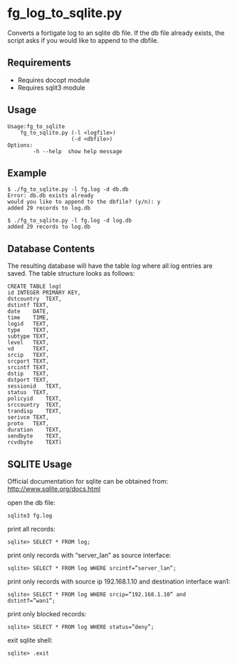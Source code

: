 # fg_log_to_sqlite.py
Converts a fortigate log to an sqlite db file. If the db file already exists, 
the script asks if you would like to append to the dbfile.

## Requirements
* Requires docopt module
* Requires sqlit3 module 

## Usage

    Usage:fg_to_sqlite
        fg_to_sqlite.py (-l <logfile>)
                        (-d <dbfile>)
    Options:
            -h --help  show help message

## Example

    $ ./fg_to_sqlite.py -l fg.log -d db.db
    Error: db.db exists already
    would you like to append to the dbfile? (y/n): y
    added 29 records to log.db

    $ ./fg_to_sqlite.py -l fg.log -d log.db
    added 29 records to log.db

## Database Contents
The resulting database will have the table *log* where all log entries are saved. 
The table structure looks as follows: 

    CREATE TABLE log(
    id INTEGER PRIMARY KEY,
    dstcountry  TEXT,
    dstintf TEXT,
    date    DATE,
    time    TIME,
    logid   TEXT,
    type    TEXT,
    subtype TEXT,
    level   TEXT,
    vd      TEXT,
    srcip   TEXT,
    srcport TEXT,
    srcintf TEXT,
    dstip   TEXT,
    dstport TEXT,
    sessionid   TEXT,
    status  TEXT,
    policyid    TEXT,
    srccountry  TEXT,
    trandisp    TEXT,
    serivce TEXT,
    proto   TEXT,
    duration    TEXT,
    sendbyte    TEXT,
    rcvdbyte    TEXT)


## SQLITE Usage
Official documentation for sqlite can be obtained from: http://www.sqlite.org/docs.html

open the db file: 

    sqlite3 fg.log

print all records: 

    sqlite> SELECT * FROM log;

print only records with “server_lan” as source interface:

    sqlite> SELECT * FROM log WHERE srcintf=”server_lan”;

print only records with source ip 192.168.1.10 and destination interface wan1:

    sqlite> SELECT * FROM log WHERE srcip=”192.168.1.10” and dstintf=”wan1”;

print only blocked records:

    sqlite> SELECT * FROM log WHERE status=”deny”;

exit sqlite shell: 

    sqlite> .exit
